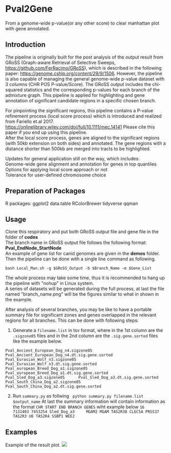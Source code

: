 # Pval2Gene
From a genome-wide p-value(or any other score) to clear manhattan plot with gene annotated.

## Introduction
The pipeline is originally built for the post analysis of the output result from GRoSS (Graph-aware Retrieval of Selective Sweeps, https://github.com/FerRacimo/GRoSS), which is described in the following paper: https://genome.cshlp.org/content/29/9/1506. However, the pipeline is also capable of managing the general genome-wide p-value dataset with 3 columns (CHR POS P-value/Score).
The GRoSS output includes the chi-squared statistics and the corresponding p-values for each branch of the admixture graph. This pipeline is applied for highlighting and gene annotation of significant candidate regions in a specific chosen branch.

For pinpointing the significant regions, this pipeline contains a P-value refinement process (local score process) which is introduced and realized from Fariello et.al 2017. https://onlinelibrary.wiley.com/doi/full/10.1111/mec.14141 Please cite this paper if you end up using this pipeline.  
After the local score process, genes are aligned to the significant regions (with 50kb extension on both sides) and annotated. The gene regions with a distance shorter than 500kb are merged into tracts to be highlighted.

Updates for general application still on the way, which includes:  
Genome-wide gene alignment and annotation for genes in top quantiles  
Options for applying local score approach or not  
Tolerance for user-defined chromosome choice  
## Preparation of Packages
R packages:
ggplot2
data.table
RColorBrewer
tidyverse
qqman
## Usage
Clone this respiratory and put both GRoSS output file and gene file in the folder of **codes**  
The branch name in GRoSS output file follows the following format: **Pval_EndNode_StartNode**  
An example of gene list for canid genomes are given in the **demos** folder.  
Then the pipeline can be done with a single line command as following.  
```
bash Local_Man.sh -g $GRoSS_Output -b $Branch_Name -m $Gene_List
```
The whole process may take some time, thus it is recommended to hang up the pipeline with "nohup" in Linux system.  
A series of datasets will be generated during the full process, at last the file named "branch_name.png" will be the figures similar to what in shown in the example.  

After analysis of several branches, you may be like to have a portable summary file for significant zones and genes overlapped in the relevant regions for all branches. This can be done with following steps:  
1. Generate a ``` filename.list ``` in tsv format, where in the 1st column are the ```.sigzone05``` files and in the 2nd column are the ```.sig.gene.sorted``` files like the example below.
```
Pval_Ancient_European_Dog_n4.sigzone05  Pval_Ancient_European_Dog_n4.dt.sig.gene.sorted
Pval_Eurasian_Wolf_n3.sigzone05 Pval_Eurasian_Wolf_n3.dt.sig.gene.sorted
Pval_european_Breed_Dog_a1.sigzone05    Pval_european_Breed_Dog_a1.dt.sig.gene.sorted
Pval_Sled_Dog_a3.sigzone05      Pval_Sled_Dog_a3.dt.sig.gene.sorted
Pval_South_China_Dog_a2.sigzone05       Pval_South_China_Dog_a2.dt.sig.gene.sorted
```
2. Run ```summary.py``` as follwing
``` python summary.py filename.list $output_name```
At last the summary information will contain information as the format ```CHR START END BRANCH GENES``` wiht example below
```16      7131403 7453254 Sled_Dog_a3     MGAM2 MGAM TAS2R38 CLEC5A PRSS37 TAS2R3 U6 TAS2R4 SSBP1 WEE2```

## Examples
Example of the result plot.
![](images/SLD_uniqe.png)
